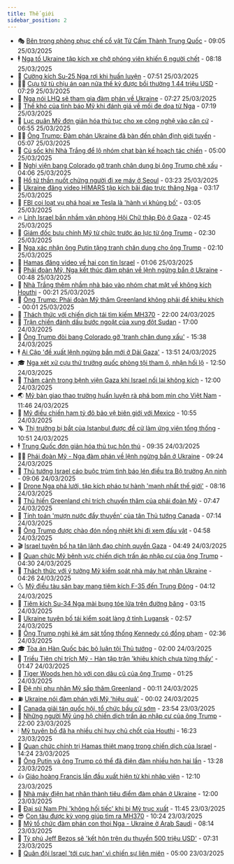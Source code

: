 ```yaml
---
title: Thế giới
sidebar_position: 2
---
```


<!-- vnexpress-the-gioi:START -->
- 🎭 [Bên trong phòng phục chế cổ vật Tử Cấm Thành Trung Quốc](https://vnexpress.net/ben-trong-phong-phuc-che-co-vat-tu-cam-thanh-trung-quoc-4865283.html) - 09:05 25/03/2025
- 🕴 [Nga tố Ukraine tập kích xe chở phóng viên khiến 6 người chết](https://vnexpress.net/nga-to-ukraine-tap-kich-xe-cho-phong-vien-khien-6-nguoi-chet-4865668.html) - 08:18 25/03/2025
- 🤭 [Cường kích Su-25 Nga rơi khi huấn luyện](https://vnexpress.net/cuong-kich-su-25-nga-roi-khi-huan-luyen-4865639.html) - 07:51 25/03/2025
- 🧑‍💻 [Cựu tử tù chịu án oan nửa thế kỷ được bồi thường 1,44 triệu USD](https://vnexpress.net/cuu-tu-tu-chiu-an-oan-nua-the-ky-duoc-boi-thuong-1-44-trieu-usd-4865631.html) - 07:29 25/03/2025
- 🦏 [Nga nói LHQ sẽ tham gia đàm phán về Ukraine](https://vnexpress.net/nga-noi-lhq-se-tham-gia-dam-phan-ve-ukraine-4865640.html) - 07:27 25/03/2025
- 🦒 [Thế khó của tình báo Mỹ khi đánh giá về mối đe dọa từ Nga](https://vnexpress.net/the-kho-cua-tinh-bao-my-khi-danh-gia-ve-moi-de-doa-tu-nga-4865434.html) - 07:19 25/03/2025
- 🌈 [Lục quân Mỹ đơn giản hóa thủ tục cho xe công nghệ vào căn cứ](https://vnexpress.net/luc-quan-my-don-gian-hoa-thu-tuc-cho-xe-cong-nghe-vao-can-cu-4865498.html) - 06:55 25/03/2025
- 🧑‍🏫 [Ông Trump: Đàm phán Ukraine đã bàn đến phân định giới tuyến](https://vnexpress.net/ong-trump-dam-phan-ukraine-da-ban-den-phan-dinh-gioi-tuyen-4865533.html) - 05:07 25/03/2025
- 🐲 [Cú sốc khi Nhà Trắng để lộ nhóm chat bàn kế hoạch tác chiến](https://vnexpress.net/cu-soc-khi-nha-trang-de-lo-nhom-chat-ban-ke-hoach-tac-chien-4865426.html) - 05:00 25/03/2025
- 🦒 [Nghị viện bang Colorado gỡ tranh chân dung bị ông Trump chê xấu](https://vnexpress.net/nghi-vien-bang-colorado-go-tranh-chan-dung-bi-ong-trump-che-xau-4865432.html) - 04:06 25/03/2025
- 🐻 [Hố tử thần nuốt chửng người đi xe máy ở Seoul](https://vnexpress.net/ho-tu-than-nuot-chung-nguoi-di-xe-may-o-seoul-4865499.html) - 03:23 25/03/2025
- 🚀 [Ukraine đăng video HIMARS tập kích bãi đáp trực thăng Nga](https://vnexpress.net/ukraine-dang-video-himars-tap-kich-bai-dap-truc-thang-nga-4865446.html) - 03:17 25/03/2025
- 🥰 [FBI coi loạt vụ phá hoại xe Tesla là &#39;hành vi khủng bố&#39;](https://vnexpress.net/fbi-coi-loat-vu-pha-hoai-xe-tesla-la-hanh-vi-khung-bo-4865496.html) - 03:05 25/03/2025
- 🔥 [Lính Israel bắn nhầm văn phòng Hội Chữ thập Đỏ ở Gaza](https://vnexpress.net/linh-israel-ban-nham-van-phong-hoi-chu-thap-do-o-gaza-4865433.html) - 02:45 25/03/2025
- 🥳 [Giám đốc bưu chính Mỹ từ chức trước áp lực từ ông Trump](https://vnexpress.net/giam-doc-buu-chinh-my-tu-chuc-truoc-ap-luc-tu-ong-trump-4865441.html) - 02:30 25/03/2025
- 💼 [Nga xác nhận ông Putin tặng tranh chân dung cho ông Trump](https://vnexpress.net/nga-xac-nhan-ong-putin-tang-tranh-chan-dung-cho-ong-trump-4865436.html) - 02:10 25/03/2025
- 🤡 [Hamas đăng video về hai con tin Israel](https://vnexpress.net/hamas-dang-video-ve-hai-con-tin-israel-4865412.html) - 01:06 25/03/2025
- 🌁 [Phái đoàn Mỹ, Nga kết thúc đàm phán về lệnh ngừng bắn ở Ukraine](https://vnexpress.net/phai-doan-my-nga-ket-thuc-dam-phan-ve-lenh-ngung-ban-o-ukraine-4865411.html) - 00:48 25/03/2025
- 🤩 [Nhà Trắng thêm nhầm nhà báo vào nhóm chat mật về không kích Houthi](https://vnexpress.net/nha-trang-them-nham-nha-bao-vao-nhom-chat-mat-ve-khong-kich-houthi-4865402.html) - 00:21 25/03/2025
- 🎉 [Ông Trump: Phái đoàn Mỹ thăm Greenland không phải để khiêu khích](https://vnexpress.net/ong-trump-phai-doan-my-tham-greenland-khong-phai-de-khieu-khich-4865404.html) - 00:01 25/03/2025
- 🎉 [Thách thức với chiến dịch tái tìm kiếm MH370](https://vnexpress.net/thach-thuc-voi-chien-dich-tai-tim-kiem-mh370-4864967.html) - 22:00 24/03/2025
- 🌁 [Trận chiến đánh dấu bước ngoặt của xung đột Sudan](https://vnexpress.net/tran-chien-danh-dau-buoc-ngoat-cua-xung-dot-sudan-4865307.html) - 17:00 24/03/2025
- 🌊 [Ông Trump đòi bang Colorado gỡ &#39;tranh chân dung xấu&#39;](https://vnexpress.net/ong-trump-doi-bang-colorado-go-tranh-chan-dung-xau-4865379.html) - 15:38 24/03/2025
- 🕴 [Ai Cập &#39;đề xuất lệnh ngừng bắn mới ở Dải Gaza&#39;](https://vnexpress.net/ai-cap-de-xuat-lenh-ngung-ban-moi-o-dai-gaza-4865358.html) - 13:51 24/03/2025
- 🎓 [Nga xét xử cựu thứ trưởng quốc phòng tội tham ô, nhận hối lộ](https://vnexpress.net/nga-xet-xu-cuu-thu-truong-quoc-phong-toi-tham-o-nhan-hoi-lo-4865353.html) - 12:50 24/03/2025
- 🦩 [Thảm cảnh trong bệnh viện Gaza khi Israel nối lại không kích](https://vnexpress.net/tham-canh-trong-benh-vien-gaza-khi-israel-noi-lai-khong-kich-4865009.html) - 12:00 24/03/2025
- 🌏 [Mỹ bàn giao thao trường huấn luyện rà phá bom mìn cho Việt Nam](https://vnexpress.net/my-ban-giao-thao-truong-huan-luyen-ra-pha-bom-min-cho-viet-nam-4865331.html) - 11:46 24/03/2025
- 🌋 [Mỹ điều chiến hạm tỷ đô bảo vệ biên giới với Mexico](https://vnexpress.net/my-dieu-chien-ham-ty-do-bao-ve-bien-gioi-voi-mexico-4865125.html) - 10:55 24/03/2025
- 🪜 [Thị trưởng bị bắt của Istanbul được đề cử làm ứng viên tổng thống](https://vnexpress.net/thi-truong-bi-bat-cua-istanbul-duoc-de-cu-lam-ung-vien-tong-thong-4865252.html) - 10:51 24/03/2025
- 🕴 [Trung Quốc đơn giản hóa thủ tục hôn thú](https://vnexpress.net/trung-quoc-don-gian-hoa-thu-tuc-hon-thu-4865180.html) - 09:35 24/03/2025
- 🧑‍🏫 [Phái đoàn Mỹ - Nga đàm phán về lệnh ngừng bắn ở Ukraine](https://vnexpress.net/phai-doan-my-nga-dam-phan-ve-lenh-ngung-ban-o-ukraine-4865222.html) - 09:24 24/03/2025
- 🌮 [Thủ tướng Israel cáo buộc trùm tình báo lén điều tra Bộ trưởng An ninh](https://vnexpress.net/thu-tuong-israel-cao-buoc-trum-tinh-bao-len-dieu-tra-bo-truong-an-ninh-4865181.html) - 09:06 24/03/2025
- 🚦 [Drone Nga phá lưới, tập kích pháo tự hành &#39;mạnh nhất thế giới&#39;](https://vnexpress.net/drone-nga-pha-luoi-tap-kich-phao-tu-hanh-manh-nhat-the-gioi-4865171.html) - 08:16 24/03/2025
- 💫 [Thủ hiến Greenland chỉ trích chuyến thăm của phái đoàn Mỹ](https://vnexpress.net/thu-hien-greenland-chi-trich-chuyen-tham-cua-phai-doan-my-4865159.html) - 07:47 24/03/2025
- 🤡 [Tính toán &#39;mượn nước đẩy thuyền&#39; của tân Thủ tướng Canada](https://vnexpress.net/tinh-toan-muon-nuoc-day-thuyen-cua-tan-thu-tuong-canada-4864927.html) - 07:14 24/03/2025
- 🦣 [Ông Trump được chào đón nồng nhiệt khi đi xem đấu vật](https://vnexpress.net/ong-trump-duoc-chao-don-nong-nhiet-khi-di-xem-dau-vat-4864988.html) - 04:58 24/03/2025
- 🎬 [Israel tuyên bố hạ tân lãnh đạo chính quyền Gaza](https://vnexpress.net/israel-tuyen-bo-ha-tan-lanh-dao-chinh-quyen-gaza-4865036.html) - 04:49 24/03/2025
- 🎉 [Quan chức Mỹ bênh vực chiến dịch trấn áp nhập cư của ông Trump](https://vnexpress.net/quan-chuc-my-benh-vuc-chien-dich-tran-ap-nhap-cu-cua-ong-trump-4864943.html) - 04:30 24/03/2025
- 🎡 [Thách thức với ý tưởng Mỹ kiểm soát nhà máy hạt nhân Ukraine](https://vnexpress.net/thach-thuc-voi-y-tuong-my-kiem-soat-nha-may-hat-nhan-ukraine-4863983.html) - 04:26 24/03/2025
- 🌜 [Mỹ điều tàu sân bay mang tiêm kích F-35 đến Trung Đông](https://vnexpress.net/my-dieu-tau-san-bay-mang-tiem-kich-f-35-den-trung-dong-4865050.html) - 04:12 24/03/2025
- 🎡 [Tiêm kích Su-34 Nga mài bụng tóe lửa trên đường băng](https://vnexpress.net/tiem-kich-su-34-nga-mai-bung-toe-lua-tren-duong-bang-4864964.html) - 03:15 24/03/2025
- 🤗 [Ukraine tuyên bố tái kiểm soát làng ở tỉnh Lugansk](https://vnexpress.net/ukraine-tuyen-bo-tai-kiem-soat-lang-o-tinh-lugansk-4864966.html) - 02:57 24/03/2025
- 🦩 [Ông Trump nghi kẻ ám sát tổng thống Kennedy có đồng phạm](https://vnexpress.net/ong-trump-nghi-ke-am-sat-tong-thong-kennedy-co-dong-pham-4864954.html) - 02:36 24/03/2025
- 🎓 [Tòa án Hàn Quốc bác bỏ luận tội Thủ tướng](https://vnexpress.net/toa-an-han-quoc-bac-bo-luan-toi-thu-tuong-4864969.html) - 02:00 24/03/2025
- 🌁 [Triều Tiên chỉ trích Mỹ - Hàn tập trận &#39;khiêu khích chưa từng thấy&#39;](https://vnexpress.net/trieu-tien-chi-trich-my-han-tap-tran-khieu-khich-chua-tung-thay-4864944.html) - 01:47 24/03/2025
- 🤩 [Tiger Woods hẹn hò với con dâu cũ của ông Trump](https://vnexpress.net/tiger-woods-hen-ho-voi-con-dau-cu-cua-ong-trump-4864965.html) - 01:25 24/03/2025
- 👹 [Đệ nhị phu nhân Mỹ sắp thăm Greenland](https://vnexpress.net/de-nhi-phu-nhan-my-sap-tham-greenland-4864932.html) - 00:11 24/03/2025
- ⛽️ [Ukraine nói đàm phán với Mỹ &#39;hiệu quả&#39;](https://vnexpress.net/ukraine-noi-dam-phan-voi-my-hieu-qua-4864926.html) - 00:02 24/03/2025
- 🚀 [Canada giải tán quốc hội, tổ chức bầu cử sớm](https://vnexpress.net/canada-giai-tan-quoc-hoi-to-chuc-bau-cu-som-4864916.html) - 23:54 23/03/2025
- 🎡 [Những người Mỹ ủng hộ chiến dịch trấn áp nhập cư của ông Trump](https://vnexpress.net/nhung-nguoi-my-ung-ho-chien-dich-tran-ap-nhap-cu-cua-ong-trump-vnepre-4864457.html) - 22:00 23/03/2025
- 🕯 [Mỹ tuyên bố đã hạ nhiều chỉ huy chủ chốt của Houthi](https://vnexpress.net/my-tuyen-bo-da-ha-nhieu-chi-huy-chu-chot-cua-houthi-4864912.html) - 16:23 23/03/2025
- 🐻 [Quan chức chính trị Hamas thiệt mạng trong chiến dịch của Israel](https://vnexpress.net/quan-chuc-chinh-tri-hamas-thiet-mang-trong-chien-dich-cua-israel-4864890.html) - 14:24 23/03/2025
- 🚦 [Ông Putin và ông Trump có thể đã điện đàm nhiều hơn hai lần](https://vnexpress.net/ong-putin-va-ong-trump-co-the-da-dien-dam-nhieu-hon-hai-lan-4864875.html) - 13:28 23/03/2025
- 👍 [Giáo hoàng Francis lần đầu xuất hiện từ khi nhập viện](https://vnexpress.net/giao-hoang-francis-lan-dau-xuat-hien-tu-khi-nhap-vien-4864871.html) - 12:10 23/03/2025
- 🚀 [Nhà máy điện hạt nhân thành tiêu điểm đàm phán ở Ukraine](https://vnexpress.net/nha-may-dien-hat-nhan-thanh-tieu-diem-dam-phan-o-ukraine-4863528.html) - 12:00 23/03/2025
- 🌮 [Đại sứ Nam Phi &#39;không hối tiếc&#39; khi bị Mỹ trục xuất](https://vnexpress.net/dai-su-nam-phi-khong-hoi-tiec-khi-bi-my-truc-xuat-4864840.html) - 11:45 23/03/2025
- 😎 [Con tàu được kỳ vọng giúp tìm ra MH370](https://vnexpress.net/con-tau-duoc-ky-vong-giup-tim-ra-mh370-4864815.html) - 10:24 23/03/2025
- 🐲 [Mỹ tổ chức đàm phán con thoi Nga - Ukraine ở Arab Saudi](https://vnexpress.net/my-to-chuc-dam-phan-con-thoi-nga-ukraine-o-arab-saudi-4864798.html) - 08:14 23/03/2025
- 💫 [Tỷ phú Jeff Bezos sẽ &#39;kết hôn trên du thuyền 500 triệu USD&#39;](https://vnexpress.net/ty-phu-jeff-bezos-se-ket-hon-tren-du-thuyen-500-trieu-usd-4864773.html) - 07:31 23/03/2025
- 👀 [Quân đội Israel &#39;tới cực hạn&#39; vì chiến sự liên miên](https://vnexpress.net/quan-doi-israel-toi-cuc-han-vi-chien-su-lien-mien-4863995.html) - 05:00 23/03/2025<!-- vnexpress-the-gioi:END -->
